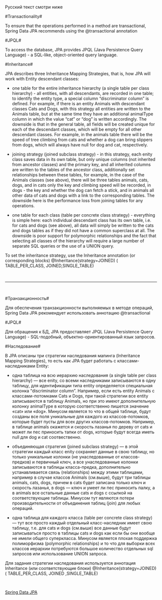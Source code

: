 Русский текст смотри ниже

#Transactionality#

To ensure that the operations performed in a method are transactional, Spring Data JPA recommends using the @transactional annotation

#JPQL#

To access the database, JPA provides JPQL (Java Persistence Query Language) - a SQL-like, object-oriented query language.

#Inheritance#

JPA describes three Inheritance Mapping Strategies, that is, how JPA will work with Entity descendant classes:

- one table for the entire inheritance hierarchy (a single table per class hierarchy) - all entities, with all descendants, are recorded in one table; to identify the entity type, a special column “discriminator column” is defined. For example, if there is an entity Animals with descendant classes Cats and Dogs, with this strategy all entities are written to the Animals table, but at the same time they have an additional animalType column in which the value “cat” or “dog” is written accordingly. The downside is that in the general table, all fields will be created unique for each of the descendant classes, which will be empty for all other descendant classes. For example, in the animals table there will be the speed of tree climbing from cats and whether a dog can bring slippers from dogs, which will always have null for dog and cat, respectively.

- joining strategy (joined subclass strategy) - in this strategy, each enity class saves data in its own table, but only unique columns (not inherited from ancestor classes) and the primary key, and all inherited columns are written to the tables of the ancestor class, additionally set relationships between these tables, for example, in the case of the Animals classes (see above), there will be three tables animals, cats, dogs, and in cats only the key and climbing speed will be recorded, in dogs - the key and whether the dog can fetch a stick, and in animals all other data of cats and dogs with a link to the corresponding tables. The downside here is the performance loss from joining tables for any operations.

- one table for each class (table per concrete class strategy) - everything is simple here: each individual descendant class has its own table, i.e. for cats and dogs (see above), all data will simply be written to the cats and dogs tables as if they did not have a common superclass at all. The downside is poor support for polymorphic relationships and the fact that selecting all classes of the hierarchy will require a large number of separate SQL queries or the use of a UNION query.

To set the inheritance strategy, use the Inheritance annotation (or corresponding blocks)
@Inheritance(strategy=JOINED)
( TABLE_PER_CLASS, JOINED,SINGLE_TABLE)


<br/><hr/><br/>

#Транзакционность#

Для обеспечения транзакционности выполняемых в методе операций, Spring Data JPA рекомендует использовать аннотацию @transactional

#JPQL#

Для обращения к БД, JPA предоставляет JPQL (Java Persistence Query Language) - SQL-подобный, объектно-ориентированный язык запросов.

#Наследование#

В JPA описаны три стратегии наследования мапинга (Inheritance Mapping Strategies), то есть как JPA будет работать с классами-наследниками Entity:

- одна таблица на всю иерархию наследования (a single table per class hierarchy) — все enity, со всеми наследниками записываются в одну таблицу, для идентификации типа entity определяется специальная колонка “discriminator column”. Например, если есть entity Animals c классами-потомками Cats и Dogs, при такой стратегии все entity записываются в таблицу Animals, но при это имеют дополнительную колонку animalType в которую соответственно пишется значение «cat» или «dog». Минусом является то что в общей таблице, будут созданы все поля уникальные для каждого из классов-потомков, которые будет пусты для всех других классов-потомков. Например, в таблице animals окажется и скорость лазанья по дереву от cats и может ли пес приносить тапки от dogs, которые будут всегда иметь null для dog и cat соотвественно.

- объединяющая стратегия (joined subclass strategy) — в этой стратегии каждый класс enity сохраняет данные в свою таблицу, но только уникальные колонки (не унаследованные от классов-предков) и первичный ключ, а все унаследованные колонки записываются в таблицы класса-предка, дополнительно устанавливается связь (relationships) между этими таблицами, например в случае классов Animals (см.выше), будут три таблицы animals, cats, dogs, причем в cats будет записана только ключ и скорость лазанья, в dogs — ключ и умеет ли пес приносить палку, а в animals все остальные данные cats и dogs c ссылкой на соответствующие таблицы. Минусом тут являются потери производительности от объединения таблиц (join) для любых операций.

- одна таблица для каждого класса (table per concrete class strategy) — тут все просто каждый отдельный класс-наследник имеет свою таблицу, т.е. для cats и dogs (см.выше) все данные будут записываться просто в таблицы cats и dogs как если бы они вообще не имели общего суперкласса. Минусом является плохая поддержка полиморфизма (polymorphic relationships) и то что для выборки всех классов иерархии потребуются большое количество отдельных sql запросов или использование UNION запроса.

Для задания стратегии наследования используется аннотация Inheritance (или соответствующие блоки)
@Inheritance(strategy=JOINED)
( TABLE_PER_CLASS, JOINED ,SINGLE_TABLE)


<br/>

<a href="https://docs.spring.io/spring-data/jpa/reference/" target="_blank">Spring Data JPA</a>